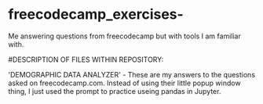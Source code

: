 # freecodecamp_exercises-
Me answering questions from freecodecamp but with tools I am familiar with.


#DESCRIPTION OF FILES WITHIN REPOSITORY:

'DEMOGRAPHIC DATA ANALYZER' - These are my answers to the questions asked on freecodecamp.com. Instead of using their little popup window thing, I just used the prompt to practice useing pandas in Jupyter. 
